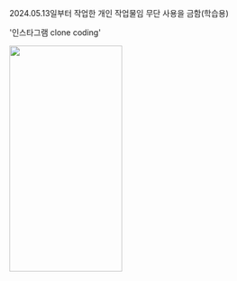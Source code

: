 2024.05.13일부터 작업한 개인 작업물임
무단 사용을 금함(학습용)

'인스타그램 clone coding'

<img src="https://github.com/eFOROW/cstargram/assets/163235014/73fd7a4c-3689-472f-8830-dcc123c0ef2c" width="200" height="400"/>
<!--<img src="https://github.com/eFOROW/cstargram/assets/163235014/80d94c85-556c-4522-ad1f-7a1c4ff39869" width="200" height="400"/>-->
